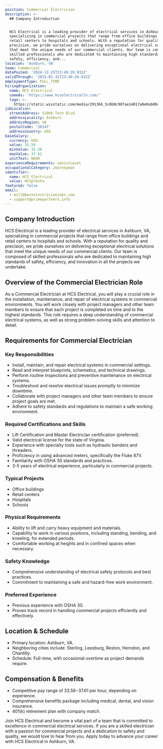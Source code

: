 ```yaml
---
position: Commercial Electrician
description: >-
  ## Company Introduction


  HCS Electrical is a leading provider of electrical services in Ashburn, VA,
  specializing in commercial projects that range from office buildings and
  retail centers to hospitals and schools. With a reputation for quality and
  precision, we pride ourselves on delivering exceptional electrical solutions
  that meet the unique needs of our commercial clients. Our team is composed of
  skilled professionals who are dedicated to maintaining high standards of
  safety, efficiency, and...
location: 'Ashburn, VA'
team: Commercial
datePosted: '2024-12-25T23:49:20.932Z'
validThrough: '2025-01-31T23:49:20.932Z'
employmentType: FULL_TIME
hiringOrganization:
  name: HCS Electrical
  sameAs: 'https://www.hcselectricaltn.com/'
  logo: >-
    https://static.wixstatic.com/media/29136b_5c8b0c907ae14017a0e0ab8046606ac9~mv2.png/v1/crop/x_63,y_193,w_388,h_118/fill/w_398,h_120,al_c,lg_1,q_85,enc_avif,quality_auto/Android%20Playstore%20Logo.png
jobLocation:
  streetAddress: 11066 Tech Blvd.
  addressLocality: Ashburn
  addressRegion: VA
  postalCode: '20147'
  addressCountry: USA
baseSalary:
  currency: USD
  value: 35.59
  minValue: 33.56
  maxValue: 37.61
  unitText: HOUR
experienceRequirements: seniorLevel
occupationalCategory: Journeyman
identifier:
  name: HCS Electrical
  value: HCSp7eota
featured: false
email:
  - will@bestelectricianjobs.com
  - support@primepartners.info
---
```




## Company Introduction

HCS Electrical is a leading provider of electrical services in Ashburn, VA, specializing in commercial projects that range from office buildings and retail centers to hospitals and schools. With a reputation for quality and precision, we pride ourselves on delivering exceptional electrical solutions that meet the unique needs of our commercial clients. Our team is composed of skilled professionals who are dedicated to maintaining high standards of safety, efficiency, and innovation in all the projects we undertake.

## Overview of the Commercial Electrician Role

As a Commercial Electrician at HCS Electrical, you will play a crucial role in the installation, maintenance, and repair of electrical systems in commercial environments. You will work closely with project managers and other team members to ensure that each project is completed on time and to the highest standards. This role requires a deep understanding of commercial electrical systems, as well as strong problem-solving skills and attention to detail.

## Requirements for Commercial Electrician

### Key Responsibilities
- Install, maintain, and repair electrical systems in commercial settings.
- Read and interpret blueprints, schematics, and technical drawings.
- Perform routine inspections and preventive maintenance on electrical systems.
- Troubleshoot and resolve electrical issues promptly to minimize downtime.
- Collaborate with project managers and other team members to ensure project goals are met.
- Adhere to safety standards and regulations to maintain a safe working environment.

### Required Certifications and Skills
- Lift Certification and Master Electrician certification (preferred).
- Valid electrical license for the state of Virginia.
- Experience with specialty tools such as hydraulic benders and threaders.
- Proficiency in using advanced meters, specifically the Fluke 87V.
- Familiarity with OSHA 30 standards and practices.
- 3-5 years of electrical experience, particularly in commercial projects.

### Typical Projects
- Office buildings
- Retail centers
- Hospitals
- Schools

### Physical Requirements
- Ability to lift and carry heavy equipment and materials.
- Capability to work in various positions, including standing, bending, and kneeling, for extended periods.
- Comfortable working at heights and in confined spaces when necessary.

### Safety Knowledge
- Comprehensive understanding of electrical safety protocols and best practices.
- Commitment to maintaining a safe and hazard-free work environment.

### Preferred Experience
- Previous experience with OSHA 30.
- Proven track record in handling commercial projects efficiently and effectively.

## Location & Schedule

- Primary location: Ashburn, VA.
- Neighboring cities include: Sterling, Leesburg, Reston, Herndon, and Chantilly.
- Schedule: Full-time, with occasional overtime as project demands require.

## Compensation & Benefits

- Competitive pay range of $33.56-$37.61 per hour, depending on experience.
- Comprehensive benefits package including medical, dental, and vision insurance.
- 401(k) retirement plan with company match.

Join HCS Electrical and become a vital part of a team that is committed to excellence in commercial electrical services. If you are a skilled electrician with a passion for commercial projects and a dedication to safety and quality, we would love to hear from you. Apply today to advance your career with HCS Electrical in Ashburn, VA.
